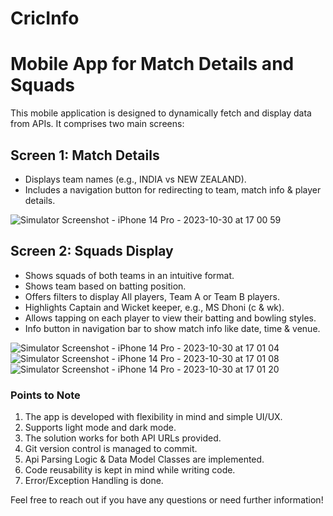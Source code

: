 # CricInfo
# Mobile App for Match Details and Squads

This mobile application is designed to dynamically fetch and display data from APIs. It comprises two main screens:

## Screen 1: Match Details
- Displays team names (e.g., INDIA vs NEW ZEALAND).
- Includes a navigation button for redirecting to team, match info & player details.
  
![Simulator Screenshot - iPhone 14 Pro - 2023-10-30 at 17 00 59](https://github.com/surajiosdev23/CricInfo/assets/125321702/11fb692b-695f-44f0-9cea-850b31d49c78)


## Screen 2: Squads Display
- Shows squads of both teams in an intuitive format.
- Shows team based on batting position.
- Offers filters to display All players, Team A or Team B players.
- Highlights Captain and Wicket keeper, e.g., MS Dhoni (c & wk).
- Allows tapping on each player to view their batting and bowling styles.
- Info button in navigation bar to show match info like date, time & venue.


![Simulator Screenshot - iPhone 14 Pro - 2023-10-30 at 17 01 04](https://github.com/surajiosdev23/CricInfo/assets/125321702/2062774d-be2b-4fbb-bb3a-48d8bf109bbb)
![Simulator Screenshot - iPhone 14 Pro - 2023-10-30 at 17 01 08](https://github.com/surajiosdev23/CricInfo/assets/125321702/4353f0e4-2966-44d1-a620-2bf3166a98eb)
![Simulator Screenshot - iPhone 14 Pro - 2023-10-30 at 17 01 20](https://github.com/surajiosdev23/CricInfo/assets/125321702/fa8c7167-5440-47d8-a701-e295fc87bf15)



### Points to Note
1. The app is developed with flexibility in mind and simple UI/UX.
2. Supports light mode and dark mode.
3. The solution works for both API URLs provided.
4. Git version control is managed to commit.
5. Api Parsing Logic & Data Model Classes are implemented.
6. Code reusability is kept in mind while writing code.
7. Error/Exception Handling is done.

Feel free to reach out if you have any questions or need further information!



